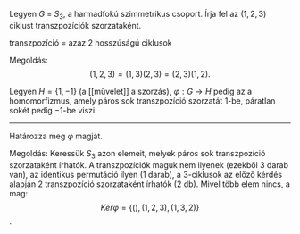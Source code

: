 Legyen $G$ = $S_3$, a harmadfokú szimmetrikus csoport. Írja fel az $(1, 2, 3)$ ciklust transzpozíciók szorzataként.

transzpozíció = azaz 2 hosszúságú ciklusok

Megoldás:
$$(1, 2, 3) = (1, 3)(2, 3) = (2, 3)(1, 2).$$

Legyen $H = \{1, −1\}$ (a [[művelet]] a szorzás), $φ: G → H$ pedig az a homomorfizmus, amely páros sok transzpozíció szorzatát $1$-be, páratlan sokét pedig $−1$-be viszi. 

---

Határozza meg $φ$ magját.

Megoldás:
Keressük $S_3$ azon elemeit, melyek páros sok transzpozíció szorzataként írhatók. A transzpozíciók maguk nem ilyenek (ezekből $3$ darab van), az identikus permutáció ilyen ($1$ darab), a $3$-ciklusok az előző kérdés alapján $2$ transzpozíció szorzataként írhatók ($2$ db). Mivel több elem nincs, a mag: 
$$Ker φ = \{ (), (1, 2, 3), (1, 3, 2) \}$$.

